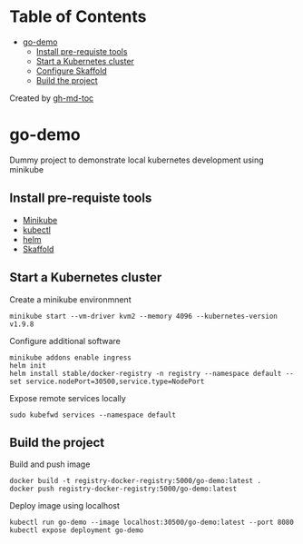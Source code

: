 Table of Contents
=================

   * [go-demo](#go-demo)
      * [Install pre-requiste tools](#install-pre-requiste-tools)
      * [Start a Kubernetes cluster](#start-a-kubernetes-cluster)
      * [Configure Skaffold](#configure-skaffold)
      * [Build the project](#build-the-project)

Created by [gh-md-toc](https://github.com/ekalinin/github-markdown-toc)

# go-demo

Dummy project to demonstrate local kubernetes development using minikube

## Install pre-requiste tools

- [Minikube](https://kubernetes.io/docs/tasks/tools/install-minikube/)
- [kubectl](https://kubernetes.io/docs/tasks/tools/install-kubectl/)
- [helm](https://docs.helm.sh/using_helm/#installing-helm)
- [Skaffold](https://github.com/GoogleContainerTools/skaffold#installation)

## Start a Kubernetes cluster

Create a minikube environmnent 

```
minikube start --vm-driver kvm2 --memory 4096 --kubernetes-version v1.9.8
```

Configure additional software

```
minikube addons enable ingress
helm init
helm install stable/docker-registry -n registry --namespace default --set service.nodePort=30500,service.type=NodePort
```

Expose remote services locally

```
sudo kubefwd services --namespace default
```

## Build the project

Build and push image

```
docker build -t registry-docker-registry:5000/go-demo:latest .
docker push registry-docker-registry:5000/go-demo:latest
```

Deploy image using localhost

```
kubectl run go-demo --image localhost:30500/go-demo:latest --port 8080
kubectl expose deployment go-demo
```

